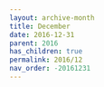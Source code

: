 ```yaml
---
layout: archive-month
title: December
date: 2016-12-31
parent: 2016
has_children: true
permalink: 2016/12
nav_order: -20161231
---
```

